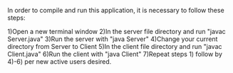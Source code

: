 In order to compile and run this application, it is necessary to follow these steps:

1)Open a new terminal window
2)In the server file directory and run "javac Server.java"
3)Run the server with "java Server"
4)Change your current directory from Server to Client
5)In the client file directory and run "javac Client.java"
6)Run the client with "java Client"
7)Repeat steps 1) follow by 4)-6) per new active users desired. 
